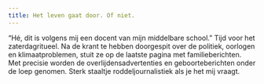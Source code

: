 ```yaml
---
title: Het leven gaat door. Of niet.
---
```

“Hé, dit is volgens mij een docent van mijn middelbare school.” Tijd voor het zaterdagritueel. Na de krant te hebben doorgespit over de politiek, oorlogen en klimaatproblemen, stuit ze op de laatste pagina met familieberichten. Met precisie worden de overlijdensadvertenties en geboorteberichten onder de loep genomen. Sterk staaltje roddeljournalistiek als je het mij vraagt.
